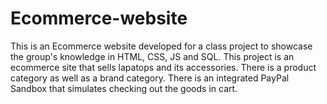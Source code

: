 # Ecommerce-website
This is an Ecommerce website developed for a class project to showcase the group's knowledge in HTML, CSS, JS and SQL. 
This project is an ecommerce site that sells lapatops and its accessories.
There is a product category as well as a brand category.
There is an integrated PayPal Sandbox that simulates checking out the goods in cart.
